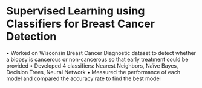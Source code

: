 # Supervised Learning using Classifiers for Breast Cancer Detection

•	Worked on Wisconsin Breast Cancer Diagnostic dataset to detect whether a biopsy is cancerous or non-cancerous so that early treatment could be provided
•	Developed 4 classifiers: Nearest Neighbors, Naïve Bayes, Decision Trees, Neural Network
•	Measured the performance of each model and compared the accuracy rate to find the best model
